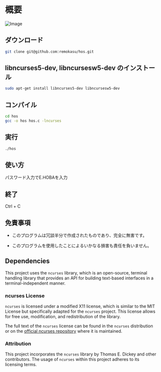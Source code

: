 # 概要
![Image](./img.gif)

## ダウンロード
~~~ bash
git clone git@github.com:remokasu/hos.git
~~~

## libncurses5-dev, libncursesw5-dev のインストール
~~~ bash
sudo apt-get install libncurses5-dev libncursesw5-dev
~~~

## コンパイル
~~~ bash
cd hos
gcc -o hos hos.c -lncurses
~~~

## 実行
~~~ bash
./hos
~~~

## 使い方
パスワード入力でE.HOBAを入力

## 終了
Ctrl + C

## 免責事項
- このプログラムは冗談半分で作成されたものであり、完全に無害です。

- このプログラムを使用したことによるいかなる損害も責任を負いません。


## Dependencies

This project uses the `ncurses` library, which is an open-source, terminal handling library that provides an API for building text-based interfaces in a terminal-independent manner.

### ncurses License

`ncurses` is licensed under a modified X11 license, which is similar to the MIT License but specifically adapted for the `ncurses` project. This license allows for free use, modification, and redistribution of the library.

The full text of the `ncurses` license can be found in the `ncurses` distribution or on the [official ncurses repository](https://invisible-island.net/ncurses/announce.html) where it is maintained.

### Attribution

This project incorporates the `ncurses` library by Thomas E. Dickey and other contributors. The usage of `ncurses` within this project adheres to its licensing terms.

